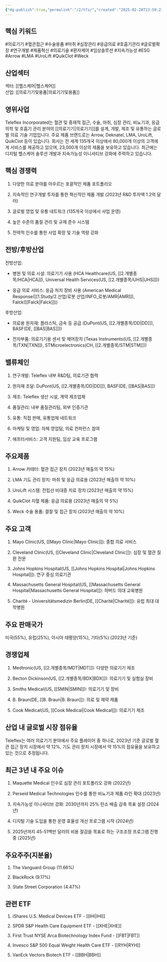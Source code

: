 ```yaml
---
{"dg-publish":true,"permalink":"/2/tfx/","created":"2025-02-28T13:59:21.376+09:00","updated":"2025-07-29T21:37:05.269+09:00"}
---
```


## 핵심 키워드

#의료기기 #혈관접근 #수술용품 #마취 #심장관리 #응급의료 #호흡기관리 #글로벌확장 #연구개발 #제품혁신 #의료기술 #환자케어 #임상솔루션 #지속가능성 #ESG #Arrow #LMA #UroLift #QuikClot #Weck

## 산업섹터

섹터: [[헬스케어\|헬스케어]]  
산업: [[의료기기및용품\|의료기기및용품]]

## 영위사업

Teleflex Incorporated는 혈관 및 중재적 접근, 수술, 마취, 심장 관리, 비뇨기과, 응급 의학 및 호흡기 관리 분야의 [[의료기기\|의료기기]]를 설계, 개발, 제조 및 유통하는 글로벌 의료 기술 기업입니다. 주요 제품 브랜드로는 Arrow, Deknatel, LMA, UroLift, QuikClot 등이 있습니다. 회사는 전 세계 135개국 이상에서 80,000개 이상의 고객에게 서비스를 제공하고 있으며, 23,000개 이상의 제품을 보유하고 있습니다. 최근에는 디지털 헬스케어 솔루션 개발과 지속가능성 이니셔티브 강화에 주력하고 있습니다.

## 핵심 경쟁력

1. 다양한 의료 분야를 아우르는 포괄적인 제품 포트폴리오
    
2. 지속적인 연구개발 투자를 통한 혁신적인 제품 개발 (2023년 R&D 투자액 1.2억 달러)
    
3. 글로벌 영업 및 유통 네트워크 (135개국 이상에서 사업 운영)
    
4. 높은 수준의 품질 관리 및 규제 준수 시스템
    
5. 전략적 인수를 통한 사업 확장 및 기술 역량 강화
    

## 전방/후방산업

전방산업:

- 병원 및 의료 시설: 의료기기 사용 (HCA Healthcare(US, [[2.개별종목/HCA\|HCA]]), Universal Health Services(US, [[2.개별종목/UHS\|UHS]]))
    
- 응급 의료 서비스: 응급 처치 장비 사용 (American Medical Response([[1.Study/2.산업/로봇 산업/INFO_로봇/AMR\|AMR]]), Falck([[Falck\|Falck]]))
    

후방산업:

- 의료용 원자재: 플라스틱, 금속 등 공급 (DuPont(US, [[2.개별종목/DD\|DD]]), BASF(DE, [[BAS\|BAS]]))
    
- 전자부품: 의료기기용 센서 및 제어장치 (Texas Instruments(US, [[2.개별종목/TXN\|TXN]]), STMicroelectronics(CH, [[2.개별종목/STM\|STM]]))
    

## 밸류체인

1. 연구개발: Teleflex 내부 R&D팀, 의료기관 협력
    
2. 원자재 조달: DuPont(US, [[2.개별종목/DD\|DD]]), BASF(DE, [[BAS\|BAS]])
    
3. 제조: Teleflex 생산 시설, 계약 제조업체
    
4. 품질관리: 내부 품질관리팀, 외부 인증기관
    
5. 유통: 직접 판매, 유통업체 네트워크
    
6. 마케팅 및 영업: 자체 영업팀, 의료 컨퍼런스 참여
    
7. 애프터서비스: 고객 지원팀, 임상 교육 프로그램
    

## 주요제품

1. Arrow 카테터: 혈관 접근 장치 (2023년 매출의 약 15%)
    
2. LMA 기도 관리 장치: 마취 및 응급 의료용 (2023년 매출의 약 10%)
    
3. UroLift 시스템: 전립선 비대증 치료 장치 (2023년 매출의 약 15%)
    
4. QuikClot 지혈 제품: 응급 의료용 (2023년 매출의 약 5%)
    
5. Weck 수술 용품: 결찰 및 접근 장치 (2023년 매출의 약 10%)
    

## 주요 고객

1. Mayo Clinic(US, [[Mayo Clinic\|Mayo Clinic]]): 종합 의료 서비스
    
2. Cleveland Clinic(US, [[Cleveland Clinic\|Cleveland Clinic]]): 심장 및 혈관 질환 전문
    
3. Johns Hopkins Hospital(US, [[Johns Hopkins Hospital\|Johns Hopkins Hospital]]): 연구 중심 의료기관
    
4. Massachusetts General Hospital(US, [[Massachusetts General Hospital\|Massachusetts General Hospital]]): 하버드 의대 교육병원
    
5. Charité - Universitätsmedizin Berlin(DE, [[Charité\|Charité]]): 유럽 최대 대학병원
    

## 주요 판매국가

미국(55%), 유럽(25%), 아시아 태평양(15%), 기타(5%) (2023년 기준)

## 경쟁업체

1. Medtronic(US, [[2.개별종목/MDT\|MDT]]): 다양한 의료기기 제조
    
2. Becton Dickinson(US, [[2.개별종목/BDX\|BDX]]): 의료기기 및 실험실 장비
    
3. Smiths Medical(US, [[SMIN\|SMIN]]): 의료기기 및 장비
    
4. B. Braun(DE, [[B. Braun\|B. Braun]]): 의료 및 제약 제품
    
5. Cook Medical(US, [[Cook Medical\|Cook Medical]]): 의료기기 제조
    

## 산업 내 글로벌 시장 점유율

Teleflex는 여러 의료기기 분야에서 주요 플레이어 중 하나로, 2023년 기준 글로벌 혈관 접근 장치 시장에서 약 12%, 기도 관리 장치 시장에서 약 15%의 점유율을 보유하고 있는 것으로 추정됩니다.

## 최근 3년 내 주요 이슈

1. Maquette Medical 인수로 심장 관리 포트폴리오 강화 (2022년)
    
2. Perseid Medical Technologies 인수를 통한 비뇨기과 제품 라인 확대 (2023년)
    
3. 지속가능성 이니셔티브 강화: 2030년까지 25% 탄소 배출 감축 목표 설정 (2024년)
    
4. 디지털 기술 도입을 통한 운영 효율성 개선 프로그램 시작 (2024년)
    
5. 2025년까지 45-51백만 달러의 비용 절감을 목표로 하는 구조조정 프로그램 진행 중 (2025년)
    

## 주요주주(지분율)

1. The Vanguard Group (11.66%)
    
2. BlackRock (9.17%)
    
3. State Street Corporation (4.47%)
    

## 관련 ETF

1. iShares U.S. Medical Devices ETF - [[IHI\|IHI]]
    
2. SPDR S&P Health Care Equipment ETF - [[XHE\|XHE]]
    
3. First Trust NYSE Arca Biotechnology Index Fund - [[FBT\|FBT]]
    
4. Invesco S&P 500 Equal Weight Health Care ETF - [[RYH\|RYH]]
    
5. VanEck Vectors Biotech ETF - [[BBH\|BBH]]